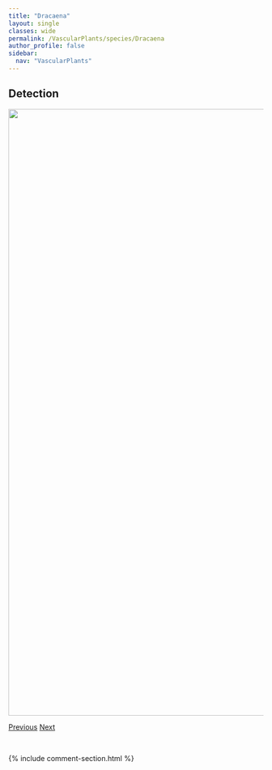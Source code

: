 ```yaml
---
title: "Dracaena"
layout: single
classes: wide
permalink: /VascularPlants/species/Dracaena
author_profile: false
sidebar:
  nav: "VascularPlants"
---
```


<h2>Detection</h2>

<a href="https://drive.google.com/uc?export=view&id=1F2YST7LMmQJUL4pig81Dro0f6x-ju2un">
<img src="https://drive.google.com/uc?export=view&id=1F2YST7LMmQJUL4pig81Dro0f6x-ju2un" height = "1200" width = "800">
</a>


<a href="/DevelopmentWebsite/VascularPlants/species/DrabaNovolympica" class="pagination--pager" title="Draba novolympica">Previous</a> <a href="/DevelopmentWebsite/VascularPlants/species/DracocephalumParviflorum" class="pagination--pager" title="Dracocephalum parviflorum">Next</a>

<p>&nbsp;</p>

{% include comment-section.html %}
